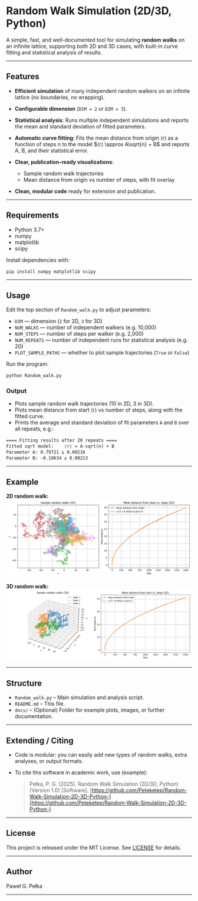 # Random Walk Simulation (2D/3D, Python)

A simple, fast, and well-documented tool for simulating **random walks** on an infinite lattice, supporting both 2D and 3D cases, with built-in curve fitting and statistical analysis of results.

---

## Features

* **Efficient simulation** of many independent random walkers on an infinite lattice (no boundaries, no wrapping).
* **Configurable dimension** (`DIM = 2` or `DIM = 3`).
* **Statistical analysis**: Runs multiple independent simulations and reports the mean and standard deviation of fitted parameters.
* **Automatic curve fitting**: Fits the mean distance from origin ⟨r⟩ as a function of steps *n* to the model
  $⟨r⟩ \approx A\sqrt{n} + B$
  and reports A, B, and their statistical error.
* **Clear, publication-ready visualizations**:

  * Sample random walk trajectories
  * Mean distance from origin vs number of steps, with fit overlay
* **Clean, modular code** ready for extension and publication.

---

## Requirements

* Python 3.7+
* numpy
* matplotlib
* scipy

Install dependencies with:

```bash
pip install numpy matplotlib scipy
```

---

## Usage

Edit the top section of `Random_walk.py` to adjust parameters:

* `DIM` — dimension (`2` for 2D, `3` for 3D)
* `NUM_WALKS` — number of independent walkers (e.g. 10,000)
* `NUM_STEPS` — number of steps per walker (e.g. 2,000)
* `NUM_REPEATS` — number of independent runs for statistical analysis (e.g. 20)
* `PLOT_SAMPLE_PATHS` — whether to plot sample trajectories (`True` or `False`)

Run the program:

```bash
python Random_walk.py
```

### Output

* Plots sample random walk trajectories (10 in 2D, 3 in 3D).
* Plots mean distance from start ⟨r⟩ vs number of steps, along with the fitted curve.
* Prints the average and standard deviation of fit parameters `A` and `B` over all repeats, e.g.:

```
==== Fitting results after 20 repeats ====
Fitted sqrt model:    ⟨r⟩ ≈ A·sqrt(n) + B
Parameter A: 0.79721 ± 0.00216
Parameter B: -0.10634 ± 0.00213
```

---

## Example

**2D random walk:**
![2D sample plot](docs/sample_2d.png)

**3D random walk:**
![3D sample plot](docs/sample_3d.png)

---

## Structure

* `Random_walk.py` – Main simulation and analysis script.
* `README.md` – This file.
* `docs/` – (Optional) Folder for example plots, images, or further documentation.

---

## Extending / Citing

* Code is modular: you can easily add new types of random walks, extra analyses, or output formats.
* To cite this software in academic work, use (example):

  > Pełka, P. G. (2025). Random Walk Simulation (2D/3D, Python) (Version 1.0) \[Software]. [https://github.com/Peteketep/Random-Walk-Simulation-2D-3D-Python-](https://github.com/Peteketep/Random-Walk-Simulation-2D-3D-Python-)

---

## License

This project is released under the MIT License.
See [LICENSE](LICENSE) for details.

---

## Author

Paweł G. Pełka

---



